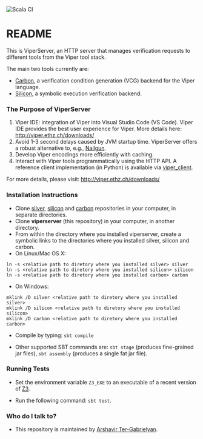 ![Scala CI](https://github.com/WissenIstNacht/viperserver/workflows/Scala%20CI/badge.svg)

# README #

This is ViperServer, an HTTP server that manages verification requests to different tools from the Viper tool stack.

The main two tools currently are:

- [Carbon](https://bitbucket.org/viperproject/carbon), a verification condition generation (VCG) backend for the Viper language.
- [Silicon](https://bitbucket.org/viperproject/silicon), a symbolic execution verification backend.


### The Purpose of ViperServer ###

1. Viper IDE: integration of Viper into Visual Studio Code (VS Code). Viper IDE provides the best user experience for Viper.
   More details here: http://viper.ethz.ch/downloads/
2. Avoid 1-3 second delays caused by JVM startup time. ViperServer offers a robust alternative to, e.g.,
   [Nailgun](https://github.com/facebook/nailgun).
3. Develop Viper encodings more efficiently with caching.
4. Interact with Viper tools programmatically using the HTTP API. A reference client implementation (in Python) is
   available via [viper_client](https://bitbucket.org/viperproject/viper_client).

For more details, please visit: http://viper.ethz.ch/downloads/


### Installation Instructions ###

* Clone [silver](https://bitbucket.org/viperproject/silver/), [silicon](https://bitbucket.org/viperproject/silicon/) and [carbon](https://bitbucket.org/viperproject/carbon/) repositories in your computer, in separate directories.
* Clone **viperserver** (this repository) in your computer, in another directory.
* From within the directory where you installed viperserver, create a symbolic links to the directories where you installed silver, silicon and carbon.
* On Linux/Mac OS X:  
```
ln -s <relative path to diretory where you installed silver> silver  
ln -s <relative path to diretory where you installed silicon> silicon  
ln -s <relative path to diretory where you installed carbon> carbon  
```
* On Windows:  
```
mklink /D silver <relative path to diretory where you installed silver>  
mklink /D silicon <relative path to diretory where you installed silicon>  
mklink /D carbon <relative path to diretory where you installed carbon>  
```
* Compile by typing: ```sbt compile```

* Other supported SBT commands are: ```sbt stage``` (produces fine-grained jar files), ```sbt assembly``` (produces a single fat jar file).

### Running Tests ###

* Set the environment variable ```Z3_EXE``` to an executable of a recent version of [Z3](https://github.com/Z3Prover/z3).

* Run the following command: ```sbt test```.


### Who do I talk to? ###

* This repository is maintained by [Arshavir Ter-Gabrielyan](mailto:ter-gabrielyan@inf.ethz.ch).
